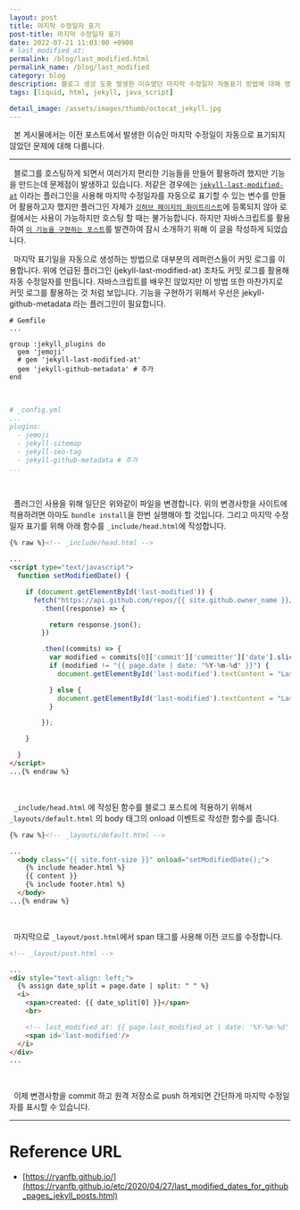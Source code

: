 ```yaml
---
layout: post
title: 마지막 수정일자 표기
post-title: 마지막 수정일자 표기
date: 2022-07-21 11:03:00 +0900
# last_modified_at:
permalink: /blog/last_modified.html
permalink_name: /blog/last_modified
category: blog
description: 블로그 생성 도중 발생한 이슈였던 마지막 수정일자 자동표기 방법에 대해 명시합니다.
tags: [liquid, html, jekyll, java_script]

detail_image: /assets/images/thumb/octocat_jekyll.jpg
---
```


&nbsp; 본 게시물에서는 이전 포스트에서 발생한 이슈인 마지막 수정일이 자동으로 표기되지 않았던 문제에 대해 다룹니다.

---
&nbsp; 블로그를 호스팅하게 되면서 여러가지 편리한 기능들을 만들어 활용하려 했지만 기능을 만드는데 문제점이 발생하고 있습니다. 저같은 경우에는 [``jekyll-last-modified-at``](https://github.com/gjtorikian/jekyll-last-modified-at) 이라는 플러그인을 사용해 마지막 수정일자를 자동으로 표기할 수 있는 변수를 만들어 활용하고자 했지만 플러그인 자체가 [``깃허브 페이지의 화이트리스트``](https://github.com/github/pages-gem/blob/master/lib/github-pages/plugins.rb)에 등록되지 않아 로컬에서는 사용이 가능하지만 호스팅 할 때는 불가능합니다. 하지만 자바스크립트를 활용하여 [``이 기능을 구현하는 포스트``](https://ryanfb.github.io/etc/2020/04/27/last_modified_dates_for_github_pages_jekyll_posts.html)를 발견하여 잠시 소개하기 위해 이 글을 작성하게 되었습니다.

&nbsp; 마지막 표기일을 자동으로 생성하는 방법으로 대부분의 레퍼런스들이 커밋 로그를 이용합니다. 위에 언급된 플러그인 (jekyll-last-modified-at) 조차도 커밋 로그를 활용해 자동 수정일자를 만듭니다. 자바스크립트를 배우진 않았지만 이 방법 또한 마찬가지로 커밋 로그를 활용하는 것 처럼 보입니다. 기능을 구현하기 위해서 우선은 jekyll-github-metadata 라는 플러그인이 필요합니다.

```shell
# Gemfile
...

group :jekyll_plugins do
  gem 'jemoji'
  # gem 'jekyll-last-modified-at'
  gem 'jekyll-github-metadata' # 추가
end
```
<br>

```yml
# _config.yml
...
plugins:
  - jemoji
  - jekyll-sitemap
  - jekyll-seo-tag
  - jekyll-github-metadata # 추가
...
```
<br>

&nbsp; 플러그인 사용을 위해 일단은 위와같이 파일을 변경합니다. 위의 변경사항을 사이트에 적용하려면 아마도 ``bundle install``을 한번 실행해야 할 것입니다. 그리고 마지막 수정일자 표기를 위해 아래 함수를 ``_include/head.html``에 작성합니다.

```html
{% raw %}<!-- _include/head.html -->

...
<script type="text/javascript">
  function setModifiedDate() {

    if (document.getElementById('last-modified')) {
      fetch("https://api.github.com/repos/{{ site.github.owner_name }}/{{ site.github.repository_name }}/commits?path={{ page.path }}")
        .then((response) => {

          return response.json();
        })

        .then((commits) => {
          var modified = commits[0]['commit']['committer']['date'].slice(0,10);
          if (modified != "{{ page.date | date: "%Y-%m-%d" }}") {
            document.getElementById('last-modified').textContent = "Last Modified: " + modified;

          } else {
            document.getElementById('last-modified').textContent = "Last Modified: {{ page.date | date: "%Y-%m-%d" }}"
          }

        });

    }

  }
</script>
...{% endraw %}
```
<br>

&nbsp; ``_include/head.html`` 에 작성된 함수를 블로그 포스트에 적용하기 위해서 ``_layouts/default.html`` 의 body 태그의 onload 이벤트로 작성한 함수를 줍니다.

```html
{% raw %}<!-- _layouts/default.html -->

...
  <body class="{{ site.font-size }}" onload="setModifiedDate();">
    {% include header.html %}
    {{ content }}
    {% include footer.html %}
  </body>
...{% endraw %}
```
<br>

&nbsp; 마지막으로 ``_layout/post.html``에서 span 태그를 사용해 이전 코드를 수정합니다.

```html
<!-- _layout/post.html -->

...
<div style="text-align: left;">
  {% assign date_split = page.date | split: " " %}
  <i>
    <span>created: {{ date_split[0] }}</span>
    <br>

    <!-- last_modified_at: {{ page.last_modified_at | date: '%Y-%m-%d' }} -->
    <span id='last-modified'/>
  </i>
</div>
...
```
<br>

&nbsp; 이제 변경사항을 commit 하고 원격 저장소로 push 하게되면 간단하게 마지막 수정일자를 표시할 수 있습니다.
<br>

---

# Reference URL
- [https://ryanfb.github.io/](https://ryanfb.github.io/etc/2020/04/27/last_modified_dates_for_github_pages_jekyll_posts.html)
